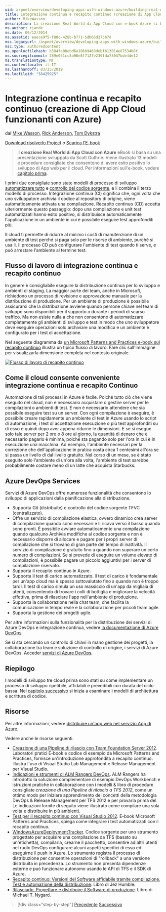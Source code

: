 ```yaml
---
uid: aspnet/overview/developing-apps-with-windows-azure/building-real-world-cloud-apps-with-windows-azure/continuous-integration-and-continuous-delivery
title: Integrazione continua e recapito continuo (creazione di App Cloud funzionanti con Azure) | Microsoft Docs
author: MikeWasson
description: La creazione Real World di App Cloud con e-book Azure si basa su una presentazione sviluppata da Scott Guthrie. Viene spiegato 13 modelli e procedure consigliate che egli può...
ms.author: riande
ms.date: 06/12/2014
ms.assetid: eaece9f5-f80c-428b-b771-5db66d275b7d
msc.legacyurl: /aspnet/overview/developing-apps-with-windows-azure/building-real-world-cloud-apps-with-windows-azure/continuous-integration-and-continuous-delivery
msc.type: authoredcontent
ms.openlocfilehash: b384fe08ebd6a106b9469debfb13014e87534b8f
ms.sourcegitcommit: 289e051cc8a90e8f7127e239fda73047bde4de12
ms.translationtype: MT
ms.contentlocale: it-IT
ms.lasthandoff: 03/25/2019
ms.locfileid: "58425925"
---
```

<a name="continuous-integration-and-continuous-delivery-building-real-world-cloud-apps-with-azure"></a>Integrazione continua e recapito continuo (creazione di App Cloud funzionanti con Azure)
====================
dal [Mike Wasson](https://github.com/MikeWasson), [Rick Anderson]((https://twitter.com/RickAndMSFT)), [Tom Dykstra](https://github.com/tdykstra)

[Download risolverlo Project](http://code.msdn.microsoft.com/Fix-It-app-for-Building-cdd80df4) o [Scarica l'E-book](http://blogs.msdn.com/b/microsoft_press/archive/2014/07/23/free-ebook-building-cloud-apps-with-microsoft-azure.aspx)

> Il **creazione Real World di App Cloud con Azure** eBook si basa su una presentazione sviluppata da Scott Guthrie. Viene illustrato 13 modelli e procedure consigliate che consentono di avere esito positivo lo sviluppo di App web per il cloud. Per informazioni sull'e-book, vedere [capitolo prima](introduction.md).


I primi due consigliate sono state modelli di processo di sviluppo [automatizzare tutto](automate-everything.md) e [controllo del codice sorgente](source-control.md), e li combina il terzo modello di processo. Integrazione continua (CI) significa che, ogni volta che uno sviluppatore archivia il codice al repository di origine, viene automaticamente attivata una compilazione. Recapito continuo (CD) accetta ulteriormente questo passaggio: dopo una compilazione e unit test automatizzati hanno esito positivo, si distribuisce automaticamente l'applicazione in un ambiente in cui è possibile eseguire test approfonditi più.

Il cloud ti permette di ridurre al minimo i costi di manutenzione di un ambiente di test perché si paga solo per le risorse di ambiente, purché si usa li. Il processo CD può configurare l'ambiente di test quando ti serve, e può arrestare l'ambiente al termine test.

## <a name="continuous-integration-and-continuous-delivery-workflow"></a>Flusso di lavoro di integrazione continua e recapito continuo

In genere è consigliabile eseguire la distribuzione continua per lo sviluppo e ambienti di staging. La maggior parte dei team, anche in Microsoft, richiedono un processo di revisione e approvazione manuale per la distribuzione di produzione. Per un ambiente di produzione è possibile assicurarsi che la distribuzione avviene quando persone chiave nel team di sviluppo sono disponibili per il supporto o durante i periodi di scarso traffico. Ma non esiste nulla a che non consentono di automatizzare completamente gli ambienti di sviluppo e test in modo che uno sviluppatore deve eseguire operazioni solo archiviare una modifica e un ambiente è configurato per i test di accettazione.

Nel seguente diagramma da [un Microsoft Patterns and Practices e-book sul recapito continuo](https://aka.ms/ReleasePipeline) illustra un tipico flusso di lavoro. Fare clic sull'immagine per visualizzarla dimensione completa nel contesto originale.

[![Flusso di lavoro di recapito continuo](continuous-integration-and-continuous-delivery/_static/image1.png)](https://msdn.microsoft.com/library/dn449955.aspx)

## <a name="how-the-cloud-enables-cost-effective-ci-and-cd"></a>Come il cloud consente conveniente integrazione continua e recapito Continuo

Automazione di tali processi in Azure è facile. Poiché tutto ciò che viene eseguito nel cloud, non è necessario acquistare o gestire server per le compilazioni o ambienti di test. E non è necessario attendere che sia possibile eseguire test su un server. Con ogni compilazione è eseguire, è possibile creare rapidamente un ambiente di test in Azure usando lo script di automazione, i test di accettazione esecuzione o più test approfonditi su di esso e quindi dopo aver appena ridurne le dimensioni. E se si esegue solo tale server per 2 ore o 8 ore al giorno, la quantità di denaro che è necessario pagarlo è minima, poiché sta pagando solo per l'ora in cui è in esecuzione una macchina. Ad esempio, l'ambiente necessari per la correzione che dell'applicazione in pratica costa circa 1 centesimi all'ora se si passa un livello di dal livello gratuito. Nel corso di un mese, se è stato eseguito solo l'ambiente di un'ora alla volta, l'ambiente di test sarebbe probabilmente costare meno di un latte che acquista Starbucks.

## <a name="azure-devops-services"></a>Azure DevOps Services 

Servizi di Azure DevOps offre numerose funzionalità che consentono lo sviluppo di applicazioni dalla pianificazione alla distribuzione.

- Supporta Git (distribuite) e controllo del codice sorgente TFVC (centralizzato).
- Offre un servizio di compilazione elastica, ovvero dinamico crea server di compilazione quando sono necessari e li ricava verso il basso quando sono pronti. È possibile avviare automaticamente una compilazione quando qualcuno Archivia modifiche al codice sorgente e non è necessario disporre di allocare e pagare per i propri server di compilazione che si trovano di gran parte del tempo di inattività. Il servizio di compilazione è gratuito fino a quando non superare un certo numero di compilazioni. Se si prevede di eseguire un volume elevato di compilazioni, è possibile pagare un piccolo aggiuntivi per i server di compilazione riservato.
- Supporta il recapito continuo in Azure.
- Supporta il test di carico automatizzato. Il test di carico è fondamentale per un'app cloud ma è spesso sottovalutato fino a quando non è troppo tardi. Il test di carico simula un uso massiccio di un'app da migliaia di utenti, consentendo di trovare i colli di bottiglia e migliorare la velocità effettiva, prima di rilasciare l'app nell'ambiente di produzione.
- Supporta la collaborazione nella chat team, che facilita la comunicazione in tempo reale e la collaborazione per piccoli team agile.
- Supporta la gestione dei progetti agile.


Per altre informazioni sulla funzionalità per la distribuzione dei servizi di Azure DevOps e integrazione continua, vedere [la documentazione di Azure DevOps](/azure/devops/index).

Se si sta cercando un controllo di chiavi in mano gestione dei progetti, la collaborazione tra team e soluzione di controllo di origine, i servizi di Azure DevOps. Acceder [servizi di Azure DevOps](https://dev.azure.com/).

## <a name="summary"></a>Riepilogo

I modelli di sviluppo tre cloud prima sono stati su come implementare un processo di sviluppo ripetibile, affidabili e prevedibili con durata del ciclo bassa. Nel [capitolo successivo](web-development-best-practices.md) si inizia a esaminare i modelli di architettura e scrittura di codice.

## <a name="resources"></a>Risorse

Per altre informazioni, vedere [distribuire un'app web nel servizio App di Azure](https://azure.microsoft.com/documentation/articles/web-sites-deploy/).

Vedere anche le risorse seguenti:

- [Creazione di una Pipeline di rilascio con Team Foundation Server 2012](https://aka.ms/ReleasePipeline). Laboratori pratici E-book e codice di esempio da Microsoft Patterns and Practices, fornisce un'introduzione approfondita a recapito continuo. Illustra l'uso di Visual Studio Lab Management e Release Management per Visual Studio.
- [Indicazioni e strumenti di ALM Rangers DevOps](https://aka.ms/vsarsolutions/). ALM Rangers ha introdotto la soluzione complementare di esempio DevOps Workbench e istruzioni pratiche in collaborazione con i modelli &amp; libro di procedure consigliate *creazione di una Pipeline di rilascio a TFS 2012*, come un ottimo modo per iniziare apprendimento dei concetti della metodologia DevOps &amp; Release Management per TFS 2012 e per provarla prima del. Le indicazioni fornite di seguito viene illustrato come compilare una sola volta e distribuire in più ambienti.
- [Test per il recapito continuo con Visual Studio 2012](https://msdn.microsoft.com/library/jj159345.aspx). E-book Microsoft Patterns and Practices, spiega come integrare i test automatizzati con il recapito continuo.
- [WindowsAzureDeploymentTracker](https://github.com/RyanTBerry/WindowsAzureDeploymentTracker). Codice sorgente per uno strumento progettato per acquisire una compilazione da TFS (basato su un'etichetta), compilarla, crearne il pacchetto, consentire ad altri utenti nel ruolo DevOps configurare alcuni aspetti specifici di esso ed eseguirne il push in Azure. Lo strumento registra il processo di distribuzione per consentire operazioni di "rollback" a una versione distribuita in precedenza. Lo strumento non presenta dipendenze esterne e può funzionare autonomo usando le API di TFS e il SDK di Azure.
- [Recapito continuo: Versioni del Software affidabile tramite compilazione, Test e automazione della distribuzione](https://www.amazon.com/Continuous-Delivery-Deployment-Automation-Addison-Wesley/dp/0321601912/ref=sr_1_1?s=books&amp;ie=UTF8&amp;qid=1377126361). Libro di Jez Humble.
- [Rilasciarlo. Progettare e distribuire il Software di produzione](https://www.amazon.com/Release-It-Production-Ready-Pragmatic-Programmers/dp/0978739213). Libro di Michael T. Nygard.

> [!div class="step-by-step"]
> [Precedente](source-control.md)
> [Successivo](web-development-best-practices.md)
